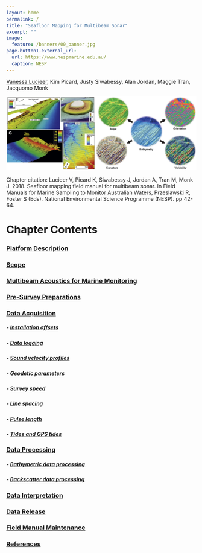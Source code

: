 ```yaml
---
layout: home
permalink: /
title: "Seafloor Mapping for Multibeam Sonar"
excerpt: ""
image:
  feature: /banners/00_banner.jpg
page.button1.external_url:
  url: https://www.nespmarine.edu.au/
  caption: NESP
---
```


[Vanessa Lucieer](mailto:vanessa.lucieer@utas.edu.au), Kim Picard, Justy Siwabessy, Alan Jordan, Maggie Tran, Jacquomo Monk

![](images/MBES.png)

Chapter citation:
Lucieer V, Picard K, Siwabessy J, Jordan A, Tran M, Monk J. 2018. Seafloor mapping field manual for multibeam sonar. In Field Manuals for Marine Sampling to Monitor Australian Waters, Przeslawski R, Foster S (Eds). National Environmental Science Programme (NESP). pp 42-64. 

# Chapter Contents
### [Platform Description](https://multibeam-echosounder-field-manual.github.io/platform-description)
### [Scope](https://multibeam-echosounder-field-manual.github.io/scope)
### [Multibeam Acoustics for Marine Monitoring](https://multibeam-echosounder-field-manual.github.io/multibeam-acoustics-for-marine-monitoring)
### [Pre-Survey Preparations](https://multibeam-echosounder-field-manual.github.io/pre-survey-preparations)
### [Data Acquisition](https://multibeam-echosounder-field-manual.github.io/data-acquisition)
##### - [Installation offsets](https://multibeam-echosounder-field-manual.github.io/data-acquisition#installation-offsets)
##### - [Data logging](https://multibeam-echosounder-field-manual.github.io/data-acquisition#data-logging)
##### - [Sound velocity profiles](https://multibeam-echosounder-field-manual.github.io/data-acquisition#sound-velocity-profiles)
##### - [Geodetic parameters](https://multibeam-echosounder-field-manual.github.io/data-acquisition#geodetic-parameters)
##### - [Survey speed](https://multibeam-echosounder-field-manual.github.io/data-acquisition#survey-speed)
##### - [Line spacing](https://multibeam-echosounder-field-manual.github.io/data-acquisition#line-spacing)
##### - [Pulse length](https://multibeam-echosounder-field-manual.github.io/data-acquisition#pulse-length)
##### - [Tides and GPS tides](https://multibeam-echosounder-field-manual.github.io/data-acquisition#tides-and-gps-tides)
### [Data Processing](https://multibeam-echosounder-field-manual.github.io/data-processing)
##### - [Bathymetric data processing](https://multibeam-echosounder-field-manual.github.io/data-processing#bathymetric-data-processing)
##### - [Backscatter data processing](https://multibeam-echosounder-field-manual.github.io/data-processing#backscatter-data-processing)
### [Data Interpretation](https://multibeam-echosounder-field-manual.github.io/data-interpretation)
### [Data Release](https://multibeam-echosounder-field-manual.github.io/data-release)
### [Field Manual Maintenance](https://multibeam-echosounder-field-manual.github.io/field-manual-maintenance)
### [References](https://multibeam-echosounder-field-manual.github.io/references)
